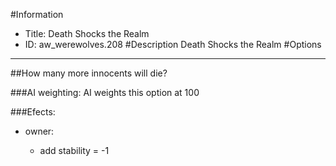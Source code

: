 #Information
 - Title: Death Shocks the Realm
 - ID: aw_werewolves.208
#Description
Death Shocks the Realm
#Options

___
##How many more innocents will die?

###AI weighting:
AI weights this option at 100


###Efects:<ul><li>owner:</li><ul><li>add stability = -1</li></ul></ul>
